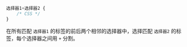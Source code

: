 ```CSS
选择器1+选择器2 {
    /* CSS */
}
```

在所有匹配 `选择器1` 的标签的前后两个相邻的选择器中，选择匹配 `选择器2` 的标签，每个选择器之间用 `+` 分割。